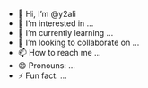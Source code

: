- 👋 Hi, I’m @y2ali
- 👀 I’m interested in ...
- 🌱 I’m currently learning ...
- 💞️ I’m looking to collaborate on ...
- 📫 How to reach me ...
- 😄 Pronouns: ...
- ⚡ Fun fact: ...

<!---
y2ali/y2ali is a ✨ special ✨ repository because its `README.md` (this file) appears on your GitHub profile.
You can click the Preview link to take a look at your changes.
--->
